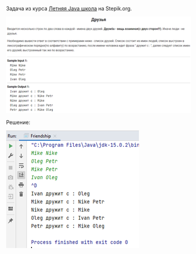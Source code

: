 Задача из курса [Летняя Java школа](https://stepik.org/course/10498) на Stepik.org.

![img.png](pictures/img.png)

Решение:

![img_1.png](pictures/img_1.png)